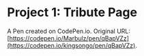 # Project 1: Tribute Page

A Pen created on CodePen.io. Original URL: [https://codepen.io/Marbulz/pen/qBapVZz](https://codepen.io/kingsongo/pen/qBapVZz).


